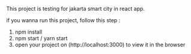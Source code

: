 This project is testing for jakarta smart city in react app.

if you wanna run this project, follow this step :

1. npm install
2. npm start / yarn start
3. open your project on (http://localhost:3000) to view it in the browser
